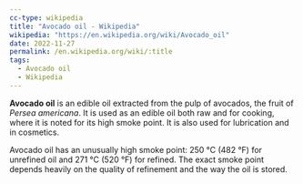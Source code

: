 ```yaml
---
cc-type: wikipedia
title: "Avocado oil - Wikipedia"
wikipedia: "https://en.wikipedia.org/wiki/Avocado_oil"
date: 2022-11-27
permalink: /en.wikipedia.org/wiki/:title
tags:
  - Avocado oil
  - Wikipedia
---
```

**Avocado oil** is an edible oil extracted from the pulp of avocados, the fruit of *Persea americana*. It is used as an edible oil both raw and for cooking, where it is noted for its high smoke point. It is also used for lubrication and in cosmetics.

Avocado oil has an unusually high smoke point: 250 °C (482 °F) for unrefined oil and 271 °C (520 °F) for refined. The exact smoke point depends heavily on the quality of refinement and the way the oil is stored.